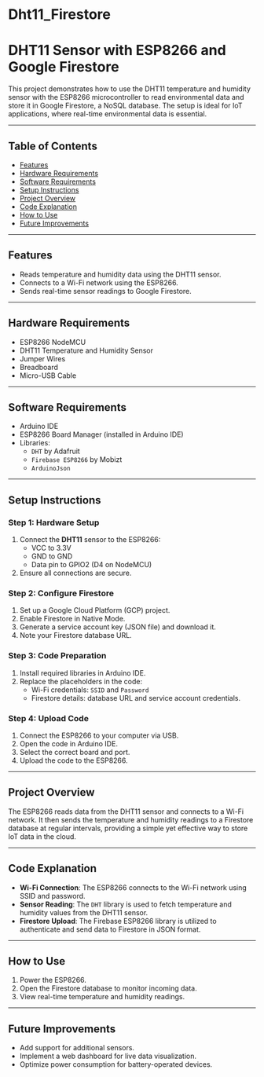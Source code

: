 # Dht11_Firestore
# DHT11 Sensor with ESP8266 and Google Firestore

This project demonstrates how to use the DHT11 temperature and humidity sensor with the ESP8266 microcontroller to read environmental data and store it in Google Firestore, a NoSQL database. The setup is ideal for IoT applications, where real-time environmental data is essential.

---

## Table of Contents
- [Features](#features)
- [Hardware Requirements](#hardware-requirements)
- [Software Requirements](#software-requirements)
- [Setup Instructions](#setup-instructions)
- [Project Overview](#project-overview)
- [Code Explanation](#code-explanation)
- [How to Use](#how-to-use)
- [Future Improvements](#future-improvements)

---

## Features
- Reads temperature and humidity data using the DHT11 sensor.
- Connects to a Wi-Fi network using the ESP8266.
- Sends real-time sensor readings to Google Firestore.

---

## Hardware Requirements
- ESP8266 NodeMCU
- DHT11 Temperature and Humidity Sensor
- Jumper Wires
- Breadboard
- Micro-USB Cable

---

## Software Requirements
- Arduino IDE
- ESP8266 Board Manager (installed in Arduino IDE)
- Libraries:
  - `DHT` by Adafruit
  - `Firebase ESP8266` by Mobizt
  - `ArduinoJson`

---

## Setup Instructions

### Step 1: Hardware Setup
1. Connect the **DHT11** sensor to the ESP8266:
   - VCC to 3.3V
   - GND to GND
   - Data pin to GPIO2 (D4 on NodeMCU)
2. Ensure all connections are secure.

### Step 2: Configure Firestore
1. Set up a Google Cloud Platform (GCP) project.
2. Enable Firestore in Native Mode.
3. Generate a service account key (JSON file) and download it.
4. Note your Firestore database URL.

### Step 3: Code Preparation
1. Install required libraries in Arduino IDE.
2. Replace the placeholders in the code:
   - Wi-Fi credentials: `SSID` and `Password`
   - Firestore details: database URL and service account credentials.

### Step 4: Upload Code
1. Connect the ESP8266 to your computer via USB.
2. Open the code in Arduino IDE.
3. Select the correct board and port.
4. Upload the code to the ESP8266.

---

## Project Overview
The ESP8266 reads data from the DHT11 sensor and connects to a Wi-Fi network. It then sends the temperature and humidity readings to a Firestore database at regular intervals, providing a simple yet effective way to store IoT data in the cloud.

---

## Code Explanation
- **Wi-Fi Connection**: The ESP8266 connects to the Wi-Fi network using SSID and password.
- **Sensor Reading**: The `DHT` library is used to fetch temperature and humidity values from the DHT11 sensor.
- **Firestore Upload**: The Firebase ESP8266 library is utilized to authenticate and send data to Firestore in JSON format.

---

## How to Use
1. Power the ESP8266.
2. Open the Firestore database to monitor incoming data.
3. View real-time temperature and humidity readings.

---

## Future Improvements
- Add support for additional sensors.
- Implement a web dashboard for live data visualization.
- Optimize power consumption for battery-operated devices.

